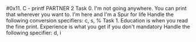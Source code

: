 #0x11. C - printf
PARTNER 2
Task 0. I'm not going anywhere. You can print that wherever you want to. I'm here and I'm a Spur for life
Handle the following conversion specifiers: c, s, %
Task 1. Education is when you read the fine print. Experience is what you get if you don't
mandatory
Handle the following specifier: d, i
